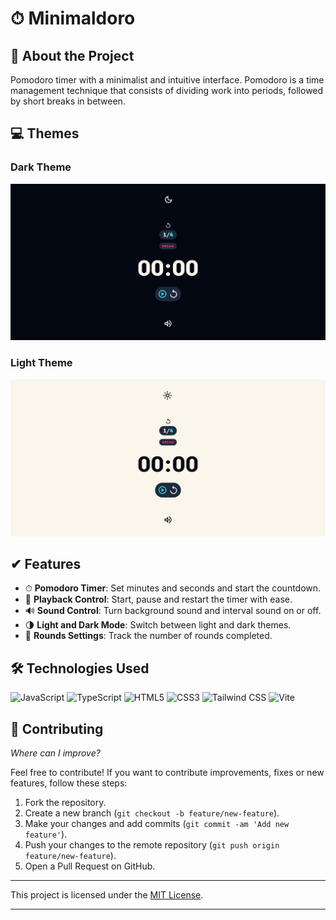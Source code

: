 # ⏱ Minimaldoro

## 📜 About the Project

Pomodoro timer with a minimalist and intuitive interface. Pomodoro is a time management technique that consists of dividing work into periods, followed by short breaks in between.

## 💻 Themes

### Dark Theme

![Dark Theme](src/assets/images/screen-dark.jpg)

### Light Theme

![Light Theme](src/assets/images/screen-light.jpg)

## ✔ Features

- ⏱ **Pomodoro Timer**: Set minutes and seconds and start the countdown.
- 🔄 **Playback Control**: Start, pause and restart the timer with ease.
- 🔊 **Sound Control**: Turn background sound and interval sound on or off.
- 🌗 **Light and Dark Mode**: Switch between light and dark themes.
- 🔢 **Rounds Settings**: Track the number of rounds completed.

## 🛠 Technologies Used

![JavaScript](https://img.shields.io/badge/JavaScript-F7DF1C?style=for-the-badge&logo=javascript&logoColor=black) ![TypeScript](https://img.shields.io/badge/TypeScript-3178C6?style=for-the-badge&logo=typescript&logoColor=white) ![HTML5](https://img.shields.io/badge/HTML5-E34F26?style=for-the-badge&logo=html5&logoColor=white) ![CSS3](https://img.shields.io/badge/CSS3-1572B6?style=for-the-badge&logo=css3&logoColor=white) ![Tailwind CSS](https://img.shields.io/badge/Tailwind%20CSS-06B6D4?style=for-the-badge&logo=tailwind-css&logoColor=white) ![Vite](https://img.shields.io/badge/Vite-646CFF?style=for-the-badge&logo=vite&logoColor=white)

## 🤝 Contributing

_Where can I improve?_

Feel free to contribute! If you want to contribute improvements, fixes or new features, follow these steps:

1. Fork the repository.
2. Create a new branch (`git checkout -b feature/new-feature`).
3. Make your changes and add commits (`git commit -am 'Add new feature'`).
4. Push your changes to the remote repository (`git push origin feature/new-feature`).
5. Open a Pull Request on GitHub.

---

This project is licensed under the [MIT License](LICENSE).

---
